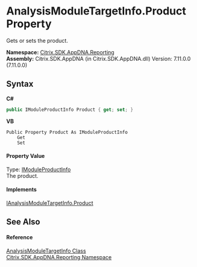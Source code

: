 # AnalysisModuleTargetInfo.Product Property 
 

Gets or sets the product.

**Namespace:**&nbsp;<a href="5a349796-1e47-290a-6953-6ce2117c7cbc">Citrix.SDK.AppDNA.Reporting</a><br />**Assembly:**&nbsp;Citrix.SDK.AppDNA (in Citrix.SDK.AppDNA.dll) Version: 7.11.0.0 (7.11.0.0)

## Syntax

**C#**
```csharp
public IModuleProductInfo Product { get; set; }
```

**VB**
```vbnet
Public Property Product As IModuleProductInfo
	Get
	Set
```


#### Property Value
Type: <a href="5d48feac-f6f0-e9c3-af0b-8e68bf54d7bd">IModuleProductInfo</a><br />The product.

#### Implements
<a href="264a4f90-c86e-60e5-0cda-69f51fb18ea6">IAnalysisModuleTargetInfo.Product</a><br />

## See Also


#### Reference
<a href="48f49a19-bda1-508d-64a4-e111e21d43fb">AnalysisModuleTargetInfo Class</a><br /><a href="5a349796-1e47-290a-6953-6ce2117c7cbc">Citrix.SDK.AppDNA.Reporting Namespace</a><br />